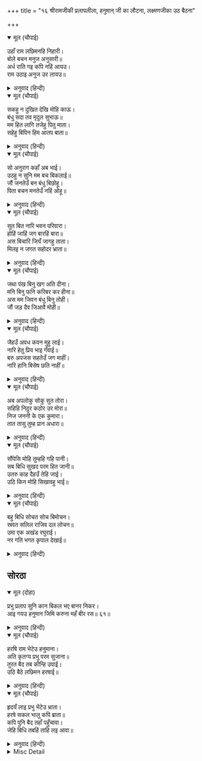 +++
title = "१६ श्रीरामजीकी प्रलापलीला, हनुमान् जी का लौटना, लक्ष्मणजीका उठ बैठना"

+++


<details open><summary>मूल (चौपाई)</summary>

उहाँ राम लछिमनहि निहारी।  
बोले बचन मनुज अनुसारी॥  
अर्ध राति गइ कपि नहिं आयउ।  
राम उठाइ अनुज उर लायउ॥
</details>

<details><summary>अनुवाद (हिन्दी)</summary>

वहाँ लक्ष्मणजीको देखकर श्रीरामजी साधारण मनुष्योंके अनुसार (समान) वचन बोले—आधी रात बीत चुकी, हनुमान् नहीं आये। यह कहकर श्रीरामजीने छोटे भाई लक्ष्मणजीको उठाकर हृदयसे लगा लिया॥ १॥
</details>

<details open><summary>मूल (चौपाई)</summary>

सकहु न दुखित देखि मोहि काऊ।  
बंधु सदा तव मृदुल सुभाऊ॥  
मम हित लागि तजेहु पितु माता।  
सहेहु बिपिन हिम आतप बाता॥
</details>

<details><summary>अनुवाद (हिन्दी)</summary>

(और बोले—) हे भाई! तुम मुझे कभी दुःखी नहीं देख सकते थे। तुम्हारा स्वभाव सदासे ही कोमल था। मेरे हितके लिये तुमने माता-पिताको भी छोड़ दिया और वनमें जाड़ा, गरमी और हवा सब सहन किया॥ २॥
</details>

<details open><summary>मूल (चौपाई)</summary>

सो अनुराग कहाँ अब भाई।  
उठहु न सुनि मम बच बिकलाई॥  
जौं जनतेउँ बन बंधु बिछोहू।  
पिता बचन मनतेउँ नहिं ओहू॥
</details>

<details><summary>अनुवाद (हिन्दी)</summary>

हे भाई! वह प्रेम अब कहाँ है? मेरे व्याकुलतापूर्ण वचन सुनकर उठते क्यों नहीं? यदि मैं जानता कि वनमें भाईका विछोह होगा तो मैं पिताका वचन (जिसका मानना मेरे लिये परम कर्तव्य था) उसे भी न मानता॥ ३॥
</details>

<details open><summary>मूल (चौपाई)</summary>

सुत बित नारि भवन परिवारा।  
होहिं जाहिं जग बारहिं बारा॥  
अस बिचारि जियँ जागहु ताता।  
मिलइ न जगत सहोदर भ्राता॥
</details>

<details><summary>अनुवाद (हिन्दी)</summary>

पुत्र, धन, स्त्री, घर और परिवार—ये जगत् में बार-बार होते और जाते हैं, परन्तु जगत् में सहोदर भाई बार-बार नहीं मिलता। हृदयमें ऐसा विचारकर हे तात! जागो॥ ४॥
</details>

<details open><summary>मूल (चौपाई)</summary>

जथा पंख बिनु खग अति दीना।  
मनि बिनु फनि करिबर कर हीना॥  
अस मम जिवन बंधु बिनु तोही।  
जौं जड़ दैव जिआवै मोही॥
</details>

<details><summary>अनुवाद (हिन्दी)</summary>

जैसे पंख बिना पक्षी, मणि बिना सर्प और सूँड़ बिना श्रेष्ठ हाथी अत्यन्त दीन हो जाते हैं, हे भाई! यदि कहीं जड़ दैव मुझे जीवित रखे तो तुम्हारे बिना मेरा जीवन भी ऐसा ही होगा॥ ५॥
</details>

<details open><summary>मूल (चौपाई)</summary>

जैहउँ अवध कवन मुहु लाई।  
नारि हेतु प्रिय भाइ गँवाई॥  
बरु अपजस सहतेउँ जग माहीं।  
नारि हानि बिसेष छति नाहीं॥
</details>

<details><summary>अनुवाद (हिन्दी)</summary>

स्त्रीके लिये प्यारे भाईको खोकर, मैं कौन-सा मुँह लेकर अवध जाऊँगा? मैं जगत् में बदनामी भले ही सह लेता (कि राममें कुछ भी वीरता नहीं है जो स्त्रीको खो बैठे)। स्त्रीकी हानिसे (इस हानिको देखते) कोई विशेष क्षति नहीं थी॥ ६॥
</details>

<details open><summary>मूल (चौपाई)</summary>

अब अपलोकु सोकु सुत तोरा।  
सहिहि निठुर कठोर उर मोरा॥  
निज जननी के एक कुमारा।  
तात तासु तुम्ह प्रान अधारा॥
</details>

<details><summary>अनुवाद (हिन्दी)</summary>

अब तो हे पुत्र! मेरा निष्ठुर और कठोर हृदय यह अपयश और तुम्हारा शोक दोनों ही सहन करेगा। हे तात! तुम अपनी माताके एक ही पुत्र और उसके प्राणाधार हो॥ ७॥
</details>

<details open><summary>मूल (चौपाई)</summary>

सौंपेसि मोहि तुम्हहि गहि पानी।  
सब बिधि सुखद परम हित जानी॥  
उतरु काह दैहउँ तेहि जाई।  
उठि किन मोहि सिखावहु भाई॥
</details>

<details><summary>अनुवाद (हिन्दी)</summary>

सब प्रकारसे सुख देनेवाला और परम हितकारी जानकर उन्होंने तुम्हें हाथ पकड़कर मुझे सौंपा था। मैं अब जाकर उन्हें क्या उत्तर दूँगा? हे भाई! तुम उठकर मुझे सिखाते (समझाते) क्यों नहीं?॥ ८॥
</details>

<details open><summary>मूल (चौपाई)</summary>

बहु बिधि सोचत सोच बिमोचन।  
स्रवत सलिल राजिव दल लोचन॥  
उमा एक अखंड रघुराई।  
नर गति भगत कृपाल देखाई॥
</details>

<details><summary>अनुवाद (हिन्दी)</summary>

सोचसे छुड़ानेवाले श्रीरामजी बहुत प्रकारसे सोच कर रहे हैं। उनके कमलकी पँखुड़ीके समान नेत्रोंसे (विषादके आँसुओंका) जल बह रहा है। (शिवजी कहते हैं—) हे उमा! श्रीरघुनाथजी एक (अद्वितीय) और अखण्ड (वियोगरहित) हैं। भक्तोंपर कृपा करनेवाले भगवान् ने (लीला करके) मनुष्यकी दशा दिखलायी है॥ ९॥
</details>

## सोरठा


<details open><summary>मूल (दोहा)</summary>

प्रभु प्रलाप सुनि कान बिकल भए बानर निकर।  
आइ गयउ हनुमान जिमि करुना महँ बीर रस॥ ६१॥
</details>

<details><summary>अनुवाद (हिन्दी)</summary>

प्रभुके (लीलाके लिये किये गये) प्रलापको कानोंसे सुनकर वानरोंके समूह व्याकुल हो गये। (इतनेमें ही) हनुमान् जी आ गये, जैसे करुणरस (के प्रसङ्ग) में वीररस (का प्रसङ्ग) आ गया हो॥ ६१॥
</details>

<details open><summary>मूल (चौपाई)</summary>

हरषि राम भेटेउ हनुमाना।  
अति कृतग्य प्रभु परम सुजाना॥  
तुरत बैद तब कीन्हि उपाई।  
उठि बैठे लछिमन हरषाई॥
</details>

<details><summary>अनुवाद (हिन्दी)</summary>

श्रीरामजी हर्षित होकर हनुमान् जीसे गले लगकर मिले। प्रभु परम सुजान (चतुर) और अत्यन्त ही कृतज्ञ हैं। तब वैद्य (सुषेण) ने तुरंत उपाय किया, (जिससे) लक्ष्मणजी हर्षित होकर उठ बैठे॥ १॥
</details>

<details open><summary>मूल (चौपाई)</summary>

हृदयँ लाइ प्रभु भेंटेउ भ्राता।  
हरषे सकल भालु कपि ब्राता॥  
कपि पुनि बैद तहाँ पहुँचावा।  
जेहि बिधि तबहिं ताहि लइ आवा॥
</details>

<details><summary>अनुवाद (हिन्दी)</summary>

प्रभु भाईको हृदयसे लगाकर मिले। भालू और वानरोंके समूह सब हर्षित हो गये। फिर हनुमान् जीने वैद्यको उसी प्रकार वहाँ पहुँचा दिया जिस प्रकार वे उस बार (पहले) उसे ले आये थे॥ २॥
</details>

<details><summary>Misc Detail</summary>


</details>
